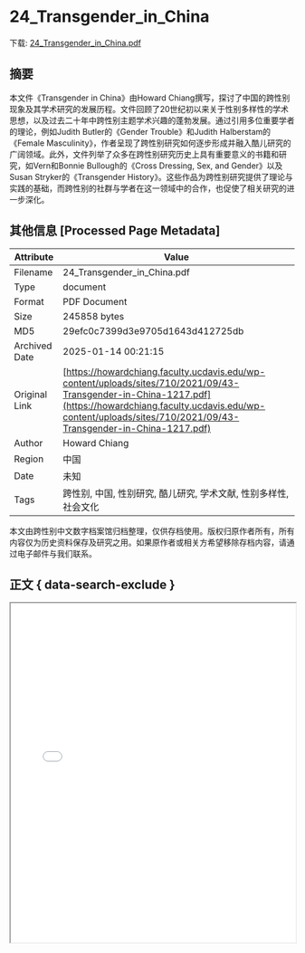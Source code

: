 # 24_Transgender_in_China

<!-- tcd_download_link -->
下载: [24_Transgender_in_China.pdf](24_Transgender_in_China.pdf)
<!-- tcd_download_link_end -->

## 摘要

<!-- tcd_abstract -->
本文件《Transgender in China》由Howard Chiang撰写，探讨了中国的跨性别现象及其学术研究的发展历程。文件回顾了20世纪初以来关于性别多样性的学术思想，以及过去二十年中跨性别主题学术兴趣的蓬勃发展。通过引用多位重要学者的理论，例如Judith Butler的《Gender Trouble》和Judith Halberstam的《Female Masculinity》，作者呈现了跨性别研究如何逐步形成并融入酷儿研究的广阔领域。此外，文件列举了众多在跨性别研究历史上具有重要意义的书籍和研究，如Vern和Bonnie Bullough的《Cross Dressing, Sex, and Gender》以及Susan Stryker的《Transgender History》。这些作品为跨性别研究提供了理论与实践的基础，而跨性别的社群与学者在这一领域中的合作，也促使了相关研究的进一步深化。

<!-- tcd_abstract_end -->

## 其他信息 [Processed Page Metadata]

| Attribute       | Value                                  |
|-----------------|----------------------------------------|
| Filename        | 24_Transgender_in_China.pdf                             |
| Type            | document                                 |
| Format          | PDF Document                               |
| Size            | 245858 bytes                           |
| MD5             | 29efc0c7399d3e9705d1643d412725db                                  |
| Archived Date   | 2025-01-14 00:21:15                             |
| Original Link   | [https://howardchiang.faculty.ucdavis.edu/wp-content/uploads/sites/710/2021/09/43-Transgender-in-China-1217.pdf](https://howardchiang.faculty.ucdavis.edu/wp-content/uploads/sites/710/2021/09/43-Transgender-in-China-1217.pdf)                         |
| Author          | Howard Chiang                               |
| Region          | 中国                               |
| Date            | 未知                                 |
| Tags            | 跨性别, 中国, 性别研究, 酷儿研究, 学术文献, 性别多样性, 社会文化                                 |

本文由跨性别中文数字档案馆归档整理，仅供存档使用。版权归原作者所有，所有内容仅为历史资料保存及研究之用。如果原作者或相关方希望移除存档内容，请通过电子邮件与我们联系。

## 正文 { data-search-exclude }

<!-- tcd_main_text -->
<iframe src="../24_Transgender_in_China.pdf" width="100%" height="600px">
    <p>无法显示PDF，请下载查看。</p>
</iframe>
<!-- tcd_main_text_end -->

